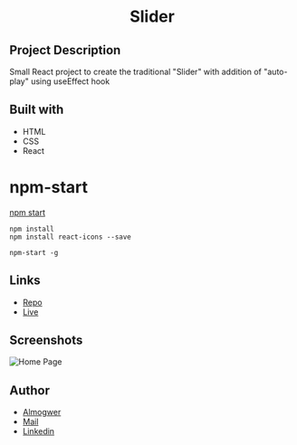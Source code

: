 <h1 align="center">Slider</h1>

## Project Description

Small React project to create the traditional "Slider" with addition of "auto-play" using useEffect hook

## Built with

- HTML
- CSS
- React

# npm-start

[npm start](https://docs.npmjs.com/cli/v7/commands/npm-start)

```
npm install
npm install react-icons --save
```

```
npm-start -g

```

## Links

- [Repo](https://github.com/AlmogWer/slider "Tabs Repo")
- [Live](https://almogwer-slider.netlify.app/ "Live View")

## Screenshots

![](img/Capture.PNG "Home Page")

## Author

- [Almogwer](https://github.com/almogwer)
- [Mail](mailto:Almogish@gmail.com?Subject=Hi% "Hi!")
- [Linkedin](https://www.linkedin.com/in/almogwertzberger/)
